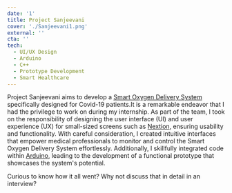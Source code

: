 ```yaml
---
date: '1'
title: Project Sanjeevani
cover: './Sanjeevani1.png'
external: ''
cta: ''
tech:
  - UI/UX Design
  - Arduino
  - C++
  - Prototype Development
  - Smart Healthcare
---
```


Project Sanjeevani aims to develop a [Smart Oxygen Delivery System](https://www.hindawi.com/journals/crj/2019/4901049/#supplementary-materials) specifically designed for Covid-19 patients.It is a remarkable endeavor that I had the privilege to work on during my internship. As part of the team, I took on the responsibility of designing the user interface (UI) and user experience (UX) for small-sized screens such as [Nextion](https://nextion.tech/), ensuring usability and functionality. With careful consideration, I created intuitive interfaces that empower medical professionals to monitor and control the Smart Oxygen Delivery System effortlessly. Additionally, I skillfully integrated code within [Arduino](https://www.arduino.cc/), leading to the development of a functional prototype that showcases the system's potential.

Curious to know how it all went? Why not discuss that in detail in an interview?
